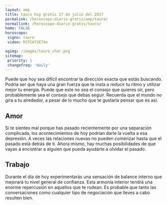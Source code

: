 ```yaml
---
layout: amp
title: tauro hoy gratis 17 de julio del 2017 
permalink: /horoscopo-diario-gratis/amp/tauro/
normallink: /horoscopo-diario-gratis/tauro/
home: FALSE
horoscopo:
 signo: tauro
 video: RSTCU72E74o

ogimg: /images/tauro_char.png
sitemap:
 priority: 1
 changefreq: 'daily'
---
```



Puede que hoy sea difícil encontrar la dirección exacta que estás buscando. Podría ser que haya una gran fuerza que te insta a reducir tu ritmo y utilizar mejor tu energía. Puede que este no sea el consejo que quieres oír, pero probablemente sea el consejo que debas seguir. Recuerda que el mundo no gira a tu alrededor, a pesar de lo mucho que te gustaría pensar que es así.

## Amor

Si te sientes mal porque has pasado recientemente por una separación complicada, los acontecimientos de hoy podrían darle la vuelta a esa depresión. A veces las relaciones nuevas no pueden comenzar hasta que el pasado está detrás de ti. Ahora mismo, hay muchas posibilidades de que vayas a encontrar a alguien que pueda ayudarte a olvidar el pasado.

## Trabajo

Durante el día de hoy experimentarás una sensación de balance interno que mejorará tu nivel general de confianza. Esta armonía interior tendrá una enorme repercusión en aquellos que te rodean. Es probable que tanto las conversaciones como cualquier tipo de negociación que lleves a cabo resulten bien.